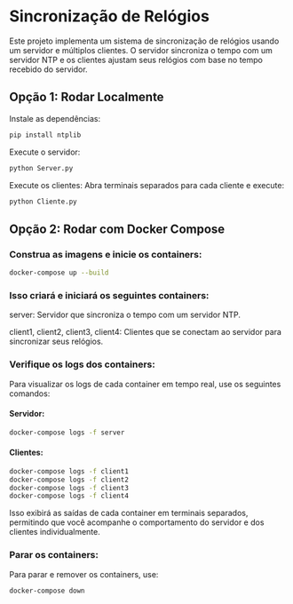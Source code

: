 # Sincronização de Relógios
Este projeto implementa um sistema de sincronização de relógios usando um servidor e múltiplos clientes. O servidor sincroniza o tempo com um servidor NTP e os clientes ajustam seus relógios com base no tempo recebido do servidor.


## Opção 1: Rodar Localmente
Instale as dependências:
```bash
pip install ntplib
```

Execute o servidor:

```bash
python Server.py
```
Execute os clientes:
Abra terminais separados para cada cliente e execute:

```bash
python Cliente.py
```


## Opção 2: Rodar com Docker Compose
### Construa as imagens e inicie os containers:

```bash
docker-compose up --build
```
### Isso criará e iniciará os seguintes containers:

server: Servidor que sincroniza o tempo com um servidor NTP.

client1, client2, client3, client4: Clientes que se conectam ao servidor para sincronizar seus relógios.

### Verifique os logs dos containers:
Para visualizar os logs de cada container em tempo real, use os seguintes comandos:

#### Servidor:

```bash
docker-compose logs -f server
```
#### Clientes:

```bash
docker-compose logs -f client1
docker-compose logs -f client2
docker-compose logs -f client3
docker-compose logs -f client4
```

Isso exibirá as saídas de cada container em terminais separados, permitindo que você acompanhe o comportamento do servidor e dos clientes individualmente.

### Parar os containers:
Para parar e remover os containers, use:

```bash
docker-compose down
```